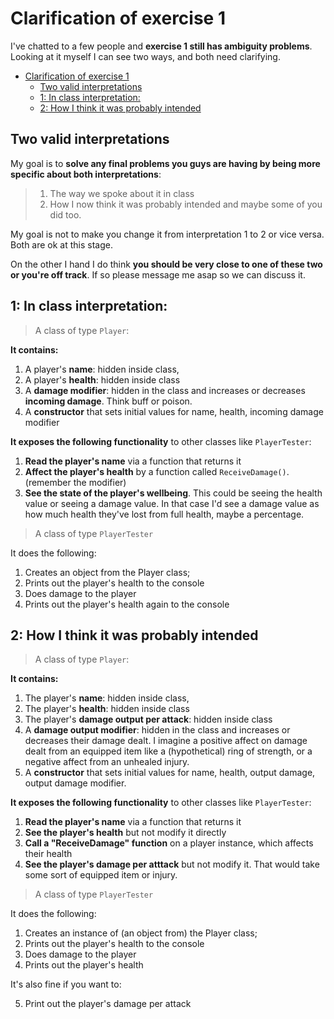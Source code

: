 # Clarification of exercise 1

I've chatted to a few people and **exercise 1 still has ambiguity problems**. Looking at it myself I can see two ways, and both need clarifying. 

<!-- @import "[TOC]" {cmd="toc" depthFrom=1 depthTo=6 orderedList=false} -->

<!-- code_chunk_output -->

* [Clarification of exercise 1](#clarification-of-exercise-1)
	* [Two valid interpretations](#two-valid-interpretations)
	* [1: In class interpretation:](#1-in-class-interpretation)
	* [2: How I think it was probably intended](#2-how-i-think-it-was-probably-intended)

<!-- /code_chunk_output -->

## Two valid interpretations

My goal is to **solve any final problems you guys are having by being more specific about both interpretations**:  

>1. The way we spoke about it in class 
>2. How I now think it was probably intended and maybe some of you did too. 

My goal is not to make you change it from interpretation 1 to 2 or vice versa. Both are ok at this stage.

On the other I hand I do think **you should be very close to one of these two or you're off track**. If so please message me asap so we can discuss it.

## 1: In class interpretation:

> A class of type `Player`:

**It contains:**

1. A player's **name**: hidden inside class, 
2. A player's **health**: hidden inside class 
3. A **damage modifier**: hidden in the class and increases or decreases **incoming damage**. Think buff or poison.
4. A **constructor** that sets initial values for name, health, incoming damage modifier

**It exposes the following functionality** to other classes like `PlayerTester`: 	

1. **Read the player's name** via a function that returns it
2. **Affect the player's health** by a function called `ReceiveDamage()`. (remember the modifier)
3. **See the state of the player's wellbeing**. This could be seeing the health value or seeing a damage value. In that case I'd see a damage value as how much health they've lost from full health, maybe a percentage. 

> A class of type `PlayerTester` 

It does the following:
1) Creates an object from the Player class;
2) Prints out the player's health to the console
3) Does damage to the player
4) Prints out the player's health again to the console

## 2: How I think it was probably intended

> A class of type `Player`:

**It contains:**

1. The player's **name**: hidden inside class, 
2. The player's **health**: hidden inside class 
3. The player's **damage output per attack**: hidden inside class
4. A **damage output modifier**: hidden in the class and increases or decreases their damage dealt. I imagine a positive affect on damage dealt from an equipped item like a (hypothetical) ring of strength, or a negative affect from an unhealed injury.
5. A **constructor** that sets initial values for name, health, output damage, output damage modifier.

**It exposes the following functionality** to other classes like `PlayerTester`: 	

1. **Read the player's name** via a function that returns it
2. **See the player's health** but not modify it directly
3. **Call a "ReceiveDamage" function** on a player instance, which affects their health
4. **See the player's damage per atttack** but not modify it. That would take some sort of equipped item or injury.

> A class of type `PlayerTester` 

It does the following:
1. Creates an instance of (an object from) the Player class;
2. Prints out the player's health to the console
3. Does damage to the player
4. Prints out the player's health

It's also fine if you want to:

5. Print out the player's damage per attack